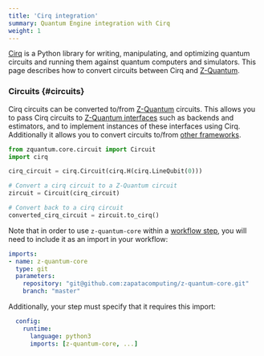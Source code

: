 ```yaml
---
title: 'Cirq integration'
summary: Quantum Engine integration with Cirq
weight: 1
---
```


[Cirq](https://github.com/quantumlib/Cirq) is a Python library for writing, manipulating, and optimizing quantum circuits and running them against quantum computers and simulators. This page describes how to convert circuits between Cirq and [Z-Quantum](https://github.com/zapatacomputing/z-quantum-core).

### Circuits {#circuits}

Cirq circuits can be converted to/from [Z-Quantum](https://github.com/zapatacomputing/z-quantum-core) circuits.
This allows you to pass Cirq circuits to [Z-Quantum interfaces](../../interfaces) 
such as backends and estimators, and to implement instances of these interfaces using Cirq.
Additionally it allows you to convert circuits to/from [other frameworks](../../framework-integrations).

```python
from zquantum.core.circuit import Circuit
import cirq

cirq_circuit = cirq.Circuit(cirq.H(cirq.LineQubit(0))) 

# Convert a cirq circuit to a Z-Quantum circuit
zircuit = Circuit(cirq_circuit)

# Convert back to a cirq circuit
converted_cirq_circuit = zircuit.to_cirq()
```

Note that in order to use `z-quantum-core` within a [workflow step](../../quantum-engine/steps), you will need to include it as an import in your workflow:
```yaml
imports:
- name: z-quantum-core
  type: git
  parameters:
    repository: "git@github.com:zapatacomputing/z-quantum-core.git"
    branch: "master"
```

Additionally, your step must specify that it requires this import:
```yaml
  config:
    runtime:
      language: python3
      imports: [z-quantum-core, ...]
```